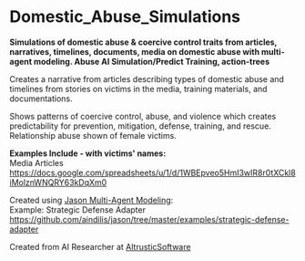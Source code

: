 # Domestic_Abuse_Simulations
<b>Simulations of domestic abuse & coercive control traits from articles, narratives, timelines, documents, media on domestic abuse with multi-agent modeling. Abuse AI Simulation/Predict Training, action-trees</b>

Creates a narrative from articles describing types of domestic abuse and timelines from stories on victims in the media, training materials, and documentations.

Shows patterns of coercive control, abuse, and violence which creates predictability for prevention, mitigation, defense, training, and rescue. 
<br>Relationship abuse shown of female victims.

<b>Examples Include - with victims' names:</b><br> 
Media Articles
<br>https://docs.google.com/spreadsheets/u/1/d/1WBEpveo5HmI3wIR8r0tXCkl8iMolznWNQRY63kDqXm0

Created using <a href="https://github.com/aindilis/jason">Jason Multi-Agent Modeling</a>:
<br>Example: Strategic Defense Adapter https://github.com/aindilis/jason/tree/master/examples/strategic-defense-adapter

Created from AI Researcher at <a href="https://altruisticsoftware.org/">AltrusticSoftware</a>
